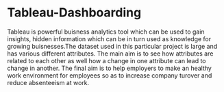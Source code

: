 # Tableau-Dashboarding
Tableau is powerful buisness analytics tool which can be used to gain insights, hidden information which can be in turn used as knowledge for growing buisnesses.The dataset used in this particular project is large and has various different attributes. The main aim is to see how attributes are related to each other as well how a change in one attribute can lead to change in another. The final aim is to help employers to make an healthy work environment for employees so as to increase company turover and reduce absenteeism at work.
